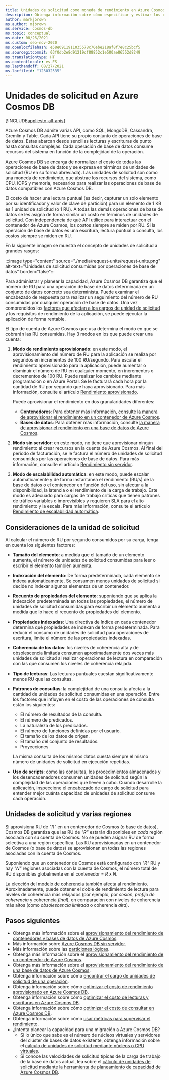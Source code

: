 ```yaml
---
title: Unidades de solicitud como moneda de rendimiento en Azure Cosmos DB
description: Obtenga información sobre cómo especificar y estimar los requisitos de las unidades de solicitud en Azure Cosmos DB.
author: markjbrown
ms.author: mjbrown
ms.service: cosmos-db
ms.topic: conceptual
ms.date: 08/26/2021
ms.custom: seo-nov-2020
ms.openlocfilehash: e58e0911911035578c70ebe218af8f7e8c25bcf5
ms.sourcegitcommit: 03f0db2e8d91219cf88852c1e500ae86552d8249
ms.translationtype: HT
ms.contentlocale: es-ES
ms.lasthandoff: 08/27/2021
ms.locfileid: "123032535"
---
```

# <a name="request-units-in-azure-cosmos-db"></a>Unidades de solicitud en Azure Cosmos DB
[!INCLUDE[appliesto-all-apis](includes/appliesto-all-apis.md)]

Azure Cosmos DB admite varias API, como SQL, MongoDB, Cassandra, Gremlin y Table. Cada API tiene su propio conjunto de operaciones de base de datos. Estas abarcan desde sencillas lecturas y escrituras de punto hasta consultas complejas. Cada operación de base de datos consume recursos del sistema en función de la complejidad de la operación.

Azure Cosmos DB se encarga de normalizar el costo de todas las operaciones de base de datos y se expresa en términos de unidades de solicitud (RU en su forma abreviada). Las unidades de solicitud son como una moneda de rendimiento, que abstrae los recursos del sistema, como CPU, IOPS y memoria, necesarios para realizar las operaciones de base de datos compatibles con Azure Cosmos DB.

El costo de hacer una lectura puntual (es decir, capturar un solo elemento por su identificador y valor de clave de partición) para un elemento de 1 KB es 1 unidad de solicitud (o 1 RU). A todas las demás operaciones de base de datos se les asigna de forma similar un costo en términos de unidades de solicitud. Con independencia de qué API utilice para interactuar con el contenedor de Azure Cosmos, los costos siempre se miden por RU. Si la operación de base de datos es una escritura, lectura puntual o consulta, los costos siempre se miden en RU.

En la siguiente imagen se muestra el concepto de unidades de solicitud a grandes rasgos:

:::image type="content" source="./media/request-units/request-units.png" alt-text="Unidades de solicitud consumidas por operaciones de base de datos" border="false":::

Para administrar y planear la capacidad, Azure Cosmos DB garantiza que el número de RU para una operación de base de datos determinada en un conjunto de datos concreto sea determinista. Puede examinar el encabezado de respuesta para realizar un seguimiento del número de RU consumidas por cualquier operación de base de datos. Una vez comprendidos los [factores que afectan a los cargos de unidad de solicitud](request-units.md#request-unit-considerations) y los requisitos de rendimiento de la aplicación, se puede ejecutar la aplicación de forma rentable.

El tipo de cuenta de Azure Cosmos que usa determina el modo en que se cobrarán las RU consumidas. Hay 3 modos en los que puede crear una cuenta:

1. **Modo de rendimiento aprovisionado**: en este modo, el aprovisionamiento del número de RU para la aplicación se realiza por segundos en incrementos de 100 RU/segundo. Para escalar el rendimiento aprovisionado para la aplicación, puede aumentar o disminuir el número de RU en cualquier momento, en incrementos o decrementos de 100 RU. Puede realizar los cambios mediante programación o en Azure Portal. Se le facturará cada hora por la cantidad de RU por segundo que haya aprovisionado. Para más información, consulte el artículo [Rendimiento aprovisionado](set-throughput.md).

   Puede aprovisionar el rendimiento en dos granularidades diferentes:

   * **Contenedores**: Para obtener más información, consulte [la manera de aprovisionar el rendimiento en un contenedor de Azure Cosmos](how-to-provision-container-throughput.md).
   * **Bases de datos**: Para obtener más información, consulte [la manera de aprovisionar el rendimiento en una base de datos de Azure Cosmos](how-to-provision-database-throughput.md).

2. **Modo sin servidor**: en este modo, no tiene que aprovisionar ningún rendimiento al crear recursos en la cuenta de Azure Cosmos. Al final del período de facturación, se le factura el número de unidades de solicitud consumidas por las operaciones de base de datos. Para más información, consulte el artículo [Rendimiento sin servidor](serverless.md). 

3. **Modo de escalabilidad automática**: en este modo, puede escalar automáticamente y de forma instantánea el rendimiento (RU/s) de la base de datos o el contenedor en función del uso, sin afectar a la disponibilidad, la latencia o el rendimiento de la carga de trabajo. Este modo es adecuado para cargas de trabajo críticas que tienen patrones de tráfico variables o imprevisibles y requieren SLA para el alto rendimiento y la escala. Para más información, consulte el artículo [Rendimiento de escalabilidad automática](provision-throughput-autoscale.md). 

## <a name="request-unit-considerations"></a>Consideraciones de la unidad de solicitud

Al calcular el número de RU por segundo consumidos por su carga, tenga en cuenta los siguientes factores:

* **Tamaño del elemento**: a medida que el tamaño de un elemento aumenta, el número de unidades de solicitud consumidas para leer o escribir el elemento también aumenta.

* **Indexación del elemento**: De forma predeterminada, cada elemento se indexa automáticamente. Se consumen menos unidades de solicitud si decide no indexar algunos elementos de un contenedor.

* **Recuento de propiedades del elemento**: suponiendo que se aplica la indexación predeterminada en todas las propiedades, el número de unidades de solicitud consumidas para escribir un elemento aumenta a medida que lo hace el recuento de propiedades del elemento.

* **Propiedades indexadas**: Una directiva de índice en cada contenedor determina qué propiedades se indexan de forma predeterminada. Para reducir el consumo de unidades de solicitud para operaciones de escritura, limite el número de las propiedades indexadas.

* **Coherencia de los datos**: los niveles de coherencia alta y de obsolescencia limitada consumen aproximadamente dos veces más unidades de solicitud al realizar operaciones de lectura en comparación con las que consumen los niveles de coherencia relajada.

* **Tipo de lecturas**: Las lecturas puntuales cuestan significativamente menos RU que las consultas.

* **Patrones de consultas**: la complejidad de una consulta afecta a la cantidad de unidades de solicitud consumidas en una operación. Entre los factores que influyen en el costo de las operaciones de consulta están los siguientes: 
 
  * El número de resultados de la consulta.
  * El número de predicados.
  * La naturaleza de los predicados.
  * El número de funciones definidas por el usuario.
  * El tamaño de los datos de origen.
  * El tamaño del conjunto de resultados.
  * Proyecciones

  La misma consulta de los mismos datos cuesta siempre el mismo número de unidades de solicitud en ejecución repetidas.

* **Uso de scripts**: como las consultas, los procedimientos almacenados y los desencadenadores consumen unidades de solicitud según la complejidad de las operaciones que lleven a cabo. Cuando desarrolle la aplicación, inspeccione el [encabezado de cargo de solicitud](./optimize-cost-reads-writes.md#measuring-the-ru-charge-of-a-request) para entender mejor cuánta capacidad de unidades de solicitud consume cada operación.

## <a name="request-units-and-multiple-regions"></a>Unidades de solicitud y varias regiones

Si aprovisiona RU de *"R"* en un contenedor de Cosmos (o base de datos), Cosmos DB garantiza que las RU de *"R"* estarán disponibles en *cada* región asociada con su cuenta de Cosmos. No se pueden asignar RU de forma selectiva a una región específica. Las RU aprovisionadas en un contenedor de Cosmos (o base de datos) se aprovisionan en todas las regiones asociadas con la cuenta de Cosmos.

Suponiendo que un contenedor de Cosmos está configurado con *"R"* RU y hay *"N"* regiones asociadas con la cuenta de Cosmos, el número total de RU disponibles globalmente en el contenedor = *R* x *N*.

La elección del [modelo de coherencia](consistency-levels.md) también afecta al rendimiento. Aproximadamente, puede obtener el doble de rendimiento de lectura para niveles de coherencia más relajados (por ejemplo, por *sesión*, *prefijo de coherencia* y coherencia *final*), en comparación con niveles de coherencia más altos (como *obsolescencia limitada* o coherencia *alta*).

## <a name="next-steps"></a>Pasos siguientes

- Obtenga más información sobre el [aprovisionamiento del rendimiento de contenedores y bases de datos de Azure Cosmos](set-throughput.md).
- Más información sobre [Azure Cosmos DB sin servidor](serverless.md).
- Más información sobre las [particiones lógicas](./partitioning-overview.md).
- Obtenga más información sobre el [aprovisionamiento del rendimiento de un contenedor de Azure Cosmos](how-to-provision-container-throughput.md).
- Obtenga más información sobre el [aprovisionamiento del rendimiento de una base de datos de Azure Cosmos](how-to-provision-database-throughput.md).
- Obtenga información sobre cómo [encontrar el cargo de unidades de solicitud de una operación](find-request-unit-charge.md).
- Obtenga información sobre cómo [optimizar el costo de rendimiento aprovisionado en Azure Cosmos DB](optimize-cost-throughput.md).
- Obtenga información sobre cómo [optimizar el costo de lecturas y escrituras en Azure Cosmos DB](optimize-cost-reads-writes.md).
- Obtenga información sobre cómo [optimizar el costo de consultar en Azure Cosmos DB](./optimize-cost-reads-writes.md).
- Obtenga información sobre cómo [usar métricas para supervisar el rendimiento](use-metrics.md).
- ¿Intenta planear la capacidad para una migración a Azure Cosmos DB?
    - Si lo único que sabe es el número de núcleos virtuales y servidores del clúster de bases de datos existente, obtenga información sobre el [cálculo de unidades de solicitud mediante núcleos o CPU virtuales](convert-vcore-to-request-unit.md). 
    - Si conoce las velocidades de solicitud típicas de la carga de trabajo de la base de datos actual, lea sobre el [cálculo de unidades de solicitud mediante la herramienta de planeamiento de capacidad de Azure Cosmos DB](estimate-ru-with-capacity-planner.md).
